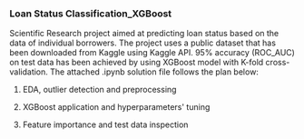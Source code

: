 ### Loan Status Classification_XGBoost

Scientific Research project aimed at predicting loan status based on the data of individual borrowers. The project uses a public dataset that has been downloaded from Kaggle using Kaggle API. 95% accuracy (ROC_AUC) on test data has been achieved by using XGBoost model with K-fold cross-validation. The attached .ipynb solution file follows the plan below:

1. EDA, outlier detection and preprocessing

2. XGBoost application and hyperparameters' tuning

3. Feature importance and test data inspection
